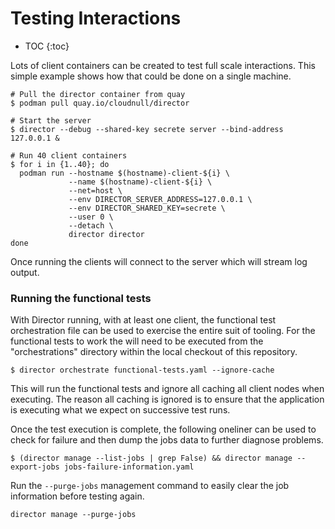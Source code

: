 # Testing Interactions

* TOC
{:toc}

Lots of client containers can be created to test full scale interactions. This
simple example shows how that could be done on a single machine.

``` shell
# Pull the director container from quay
$ podman pull quay.io/cloudnull/director

# Start the server
$ director --debug --shared-key secrete server --bind-address 127.0.0.1 &

# Run 40 client containers
$ for i in {1..40}; do
  podman run --hostname $(hostname)-client-${i} \
             --name $(hostname)-client-${i} \
             --net=host \
             --env DIRECTOR_SERVER_ADDRESS=127.0.0.1 \
             --env DIRECTOR_SHARED_KEY=secrete \
             --user 0 \
             --detach \
             director director
done
```

Once running the clients will connect to the server which will stream log
output.

### Running the functional tests

With Director running, with at least one client, the functional test
orchestration file can be used to exercise the entire suit of tooling. For the
functional tests to work the will need to be executed from the "orchestrations"
directory within the local checkout of this repository.

``` shell
$ director orchestrate functional-tests.yaml --ignore-cache
```

This will run the functional tests and ignore all caching all client nodes when
executing. The reason all caching is ignored is to ensure that the application
is executing what we expect on successive test runs.

Once the test execution is complete, the following oneliner can be used to
check for failure and then dump the jobs data to further diagnose problems.

``` shell
$ (director manage --list-jobs | grep False) && director manage --export-jobs jobs-failure-information.yaml
```

Run the `--purge-jobs` management command to easily clear the job information
before testing again.

``` shell
director manage --purge-jobs
```
